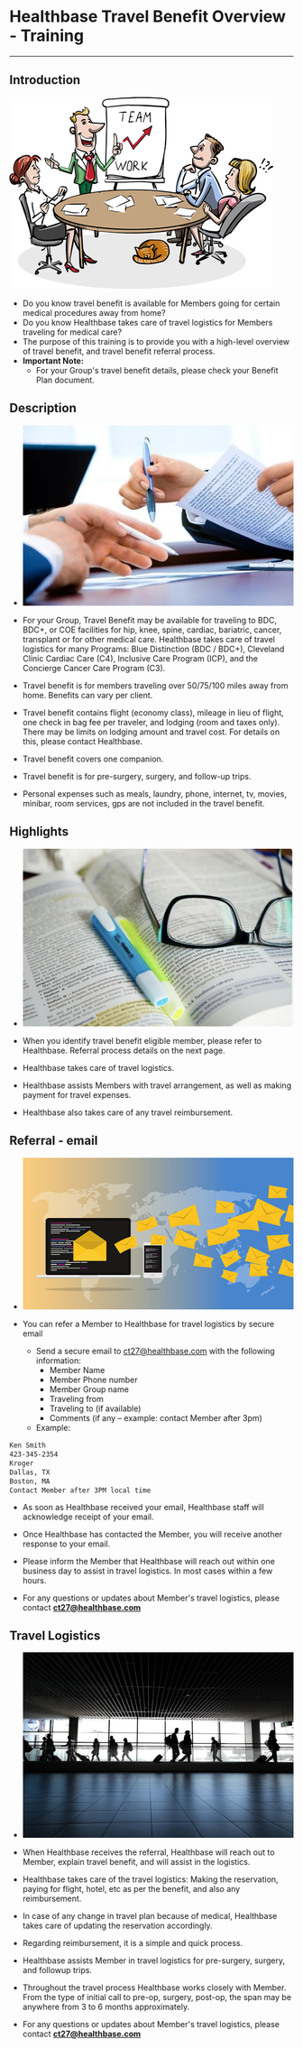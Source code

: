 # Healthbase Travel Benefit Overview - Training

<hr>

## Introduction
![Meeting](img/meeting-1453895__340-INTRODUCTION.webp)

- Do you know travel benefit is available for Members going for certain medical
procedures away from home?
-  Do you know Healthbase takes care of travel logistics for Members traveling for medical
care?
- The purpose of this training is to provide you with a high-level overview of travel benefit,
and travel benefit referral process.
- **Important Note:**
    - For your Group's travel benefit details, please check your Benefit Plan document.

## Description

- ![](img/laptop-3196481__340-DESCRIPTION.webp)

- For your Group, Travel Benefit may be available for traveling to BDC, BDC+, or COE facilities for hip, knee, spine, cardiac, bariatric, cancer, transplant or for other medical care. Healthbase takes care of travel logistics for many Programs: Blue Distinction (BDC / BDC+), Cleveland Clinic Cardiac Care (C4), Inclusive Care Program (ICP), and the Concierge Cancer Care Program (C3).

- Travel benefit is for members traveling over 50/75/100 miles away from home.  Benefits can vary per client.  

- Travel benefit contains flight (economy class), mileage in lieu of flight, one check in bag fee per traveler, and lodging (room and taxes only). There may be limits on lodging amount and travel cost. For details on this, please contact Healthbase.

- Travel benefit covers one companion.

- Travel benefit is for pre-surgery, surgery, and follow-up trips.

- Personal expenses such as meals, laundry, phone, internet, tv, movies, minibar, room services, gps are not included in the travel benefit.

## Highlights
- ![Hightlights](img/highlights2.png)

- When you identify travel benefit eligible member, please refer to Healthbase. Referral process details on the next page.

- Healthbase takes care of travel logistics.

- Healthbase assists Members with travel arrangement, as well as making payment for travel expenses.

- Healthbase also takes care of any travel reimbursement.

## Referral - email

- ![Referral email](img/email-3249062__340-EXIT.webp)


- You can refer a Member to Healthbase for travel logistics  by secure email
    - Send a secure email to ct27@healthbase.com with the following information:
        - Member Name
        - Member Phone number
        - Member Group name
        - Traveling from
        - Traveling to (if available)
        - Comments (if any – example: contact Member after 3pm)
    - Example:
```
Ken Smith
423-345-2354
Kroger
Dallas, TX 
Boston, MA
Contact Member after 3PM local time
```

- As soon as Healthbase received your email, Healthbase staff will acknowledge receipt of your email.
- Once Healthbase has contacted the Member, you will receive another response to your email.

- Please inform the Member that Healthbase will reach out within one business day to assist in travel logistics. In most cases within a few hours.

- For any questions or updates about Member's travel logistics, please contact **ct27@healthbase.com**

## Travel Logistics
- ![airport](img/airport-4120835_960_720-LOGISTICS.jpg)
- When Healthbase receives the referral, Healthbase will reach out to Member, explain travel benefit, and will assist in the logistics.
- Healthbase takes care of the travel logistics: Making the reservation, paying for flight, hotel, etc as per the benefit, and also any reimbursement.
- In case of any change in travel plan because of medical, Healthbase takes care of updating the reservation accordingly.
- Regarding reimbursement, it is a simple and quick process.
- Healthbase assists Member in travel logistics for pre-surgery, surgery, and followup trips.
- Throughout the travel process Healthbase works closely with Member. From the type of initial call to pre-op, surgery, post-op, the span may be anywhere from 3 to 6 months approximately.

- For any questions or updates about Member's travel logistics, please contact **ct27@healthbase.com**



